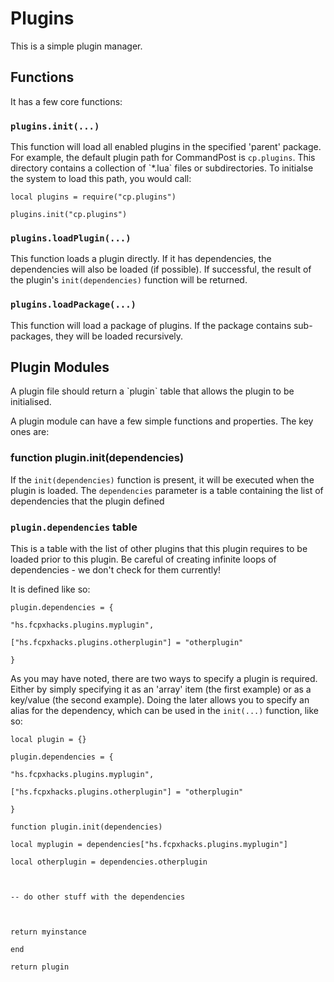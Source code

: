 # Plugins

This is a simple plugin manager.

## Functions

It has a few core functions:

### `plugins.init(...)`

This function will load all enabled plugins in the specified 'parent' package. For example, the default plugin path for CommandPost is `cp.plugins`. This directory contains a collection of \`\*.lua\` files or subdirectories. To initialse the system to load this path, you would call:

`local plugins = require("cp.plugins")`

`plugins.init("cp.plugins")`

### `plugins.loadPlugin(...)`

This function loads a plugin directly. If it has dependencies, the dependencies will also be loaded \(if possible\). If successful, the result of the plugin's `init(dependencies)` function will be returned.

### `plugins.loadPackage(...)`

This function will load a package of plugins. If the package contains sub-packages, they will be loaded recursively.

## Plugin Modules

A plugin file should return a \`plugin\` table that allows the plugin to be initialised.

A plugin module can have a few simple functions and properties. The key ones are:

### function plugin.init\(dependencies\)

If the `init(dependencies)` function is present, it will be executed when the plugin is loaded. The `dependencies` parameter is a table containing the list of dependencies that the plugin defined

### `plugin.dependencies` table

This is a table with the list of other plugins that this plugin requires to be loaded prior to this plugin. Be careful of creating infinite loops of dependencies - we don't check for them currently!

It is defined like so:

`plugin.dependencies = {`

```
"hs.fcpxhacks.plugins.myplugin",

["hs.fcpxhacks.plugins.otherplugin"] = "otherplugin"
```

`}`

As you may have noted, there are two ways to specify a plugin is required. Either by simply specifying it as an 'array' item \(the first example\) or as a key/value \(the second example\). Doing the later allows you to specify an alias for the dependency, which can be used in the `init(...)` function, like so:

`local plugin = {}`

`plugin.dependencies = {`

```
"hs.fcpxhacks.plugins.myplugin",

["hs.fcpxhacks.plugins.otherplugin"] = "otherplugin"
```

`}`

`function plugin.init(dependencies)`

```
local myplugin = dependencies["hs.fcpxhacks.plugins.myplugin"]

local otherplugin = dependencies.otherplugin



-- do other stuff with the dependencies



return myinstance
```

`end`

`return plugin`

